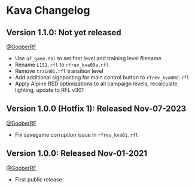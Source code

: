 Kava Changelog
===================================

Version 1.1.0: Not yet released
--------------------------------
[@GooberRF](https://github.com/GooberRF)
- Use `af_game.tbl` to set first level and training level filename
- Rename `L1S1.rfl` to `rfrev_kva00a.rfl`
- Remove `train01.rfl` transition level
- Add additional signposting for main control button to `rfrev_kva00d.rfl`
- Apply Alpine RED optimizations to all campaign levels, recalculate lighting, update to RFL v301

Version 1.0.0 (Hotfix 1): Released Nov-07-2023
--------------------------------
[@GooberRF](https://github.com/GooberRF)
- Fix savegame corruption issue in `rfrev_kva01.rfl`

Version 1.0.0: Released Nov-01-2021
--------------------------------
[@GooberRF](https://github.com/GooberRF)
- First public release